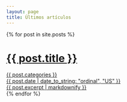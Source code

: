 ```yaml
---
layout: page
title: Últimos artículos
---
```


<div class="space-y-8 mt-4">
  {% for post in site.posts %}
    <div class="border-b-2 pb-6 hover:border-green-700">
      <a href="{{ post.url }}">
        <h1 class="text-xl md:text-2xl font-bold hover:text-green-700">{{ post.title }}</h1>
        <div class="flex flex-wrap justify-between py-3 text-lg">
          <div>{{ post.categories }}</div>
          <div>{{ post.date | date_to_string: "ordinal", "US" }}</div>
        </div>
        <div class="text-justify">{{ post.excerpt | markdownify }}</div>
      </a>
    </div>
  {% endfor %}
</div>

<!-- If you have a lot of posts, you may want to consider adding [pagination](https://www.bridgetownrb.com/docs/content/pagination)! -->
